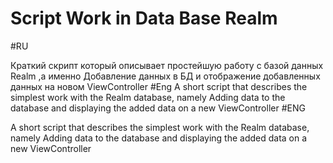 # Script Work in Data Base Realm 
 #RU
  
 Краткий скрипт который описывает простейшую работу с базой данных Realm ,а именно Добавление данных в БД и отображение добавленных данных на новом ViewController #Eng A short script that describes the simplest work with the Realm database, namely Adding data to the database and displaying the added data on a new ViewController
#ENG

A short script that describes the simplest work with the Realm database, namely Adding data to the database and displaying the added data on a new ViewController

